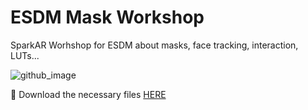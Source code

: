 # ESDM Mask Workshop

SparkAR Worhshop for ESDM about masks, face tracking, interaction, LUTs...

![github_image](https://user-images.githubusercontent.com/29986345/220912598-08928884-a160-4660-8a35-8e3e215b825d.jpg)

📁 Download the necessary files [HERE](https://github.com/Brandommoore/ESDMask_workshop/releases/tag/ESDM.0.0.1)

